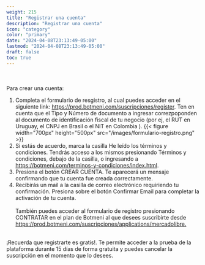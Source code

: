 ```yaml
---
weight: 215
title: "Registrar una cuenta"
description: "Registrar una cuenta"
icon: "category"
color: "primary"
date: "2024-04-08T23:13:49-05:00"
lastmod: "2024-04-08T23:13:49-05:00"
draft: false
toc: true
---
```

<br></br>
Para crear una cuenta:
1. Completa el formulario de resgistro, al cual puedes acceder en el siguiente link: <https://prod.botmeni.com/suscripciones/register>. Ten en cuenta que el Tipo y Número de documento a ingresar correzpoponden al documento de identificación fiscal de tu negocio (por ej, el RUT en Uruguay, el CNPJ en Brasil o el NIT en Colombia ).
{{< figure width="700px" height="500px" src="/images/formulario-registro.png" >}}
2. Si estás de acuerdo, marca la casilla He leído los términos y condiciones. Tendrás acceso a los mismos presionando Términos y condiciones, debajo de la casilla, o ingresando a <https://botmeni.com/terminos-y-condiciones/index.html>.
3. Presiona el botón CREAR CUENTA. Te aparecerá un mensaje confirmando que tu cuenta fue creada correctamente.
4. Recibirás un mail a la casilla de correo electrónico requiriendo tu confirmación. Presiona sobre el botón Confirmar Email para completar la activación de tu cuenta.
<br></br>
También puedes acceder al formulario de registro presionando CONTRATAR en el plan de Botmeni al que desees suscribirte desde <https://prod.botmeni.com/suscripciones/applications/mercadolibre.> <br></br>

¡Recuerda que registrarte es gratis!. Te permite acceder a la prueba de la plataforma durante 15 días de forma gratuita y puedes cancelar la suscripción en el momento que lo desees.

